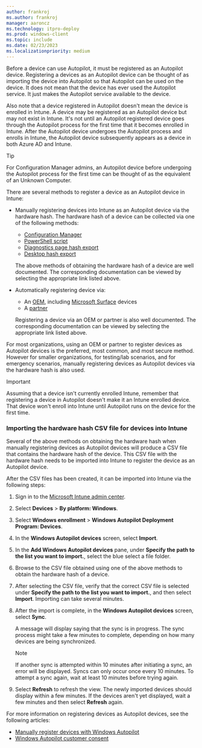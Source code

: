 ```yaml
---
author: frankroj
ms.author: frankroj
manager: aaroncz
ms.technology: itpro-deploy
ms.prod: windows-client
ms.topic: include
ms.date: 02/23/2023
ms.localizationpriority: medium
---
```


Before a device can use Autopilot, it must be registered as an Autopilot device. Registering a devices as an Autopilot device can be thought of as importing the device into Autopilot so that Autopilot can be used on the device. It does not mean that the device has ever used the Autopilot service. It just makes the Autopilot service available to the device.

Also note that a device registered in Autopilot doesn't mean the device is enrolled in Intune. A device may be registered as an Autopilot device but may not exist in Intune. It's not until an Autopilot registered device goes through the Autopilot process for the first time that it becomes enrolled in Intune. After the Autopilot device undergoes the Autopilot process and enrolls in Intune, the Autopilot device subsequently appears as a device in both Azure AD and Intune.

> [!TIP]
>
> For Configuration Manager admins, an Autopilot device before undergoing the Autopilot process for the first time can be thought of as the equivalent of an Unknown Computer.

There are several methods to register a device as an Autopilot device in Intune:

- Manually registering devices into Intune as an Autopilot device via the hardware hash. The hardware hash of a device can be collected via one of the following methods:

  - [Configuration Manager](/mem/configmgr/comanage/how-to-prepare-Win10#windows-autopilot)
  - [PowerShell script](/mem/autopilot/add-devices#powershell)
  - [Diagnostics page hash export](/mem/autopilot/add-devices#diagnostics-page-hash-export)
  - [Desktop hash export](/mem/autopilot/add-devices#desktop-hash-export)
  
  The above methods of obtaining the hardware hash of a device are well documented. The corresponding documentation can be viewed by selecting the appropriate link listed above.

- Automatically registering device via:
  - An [OEM](/mem/autopilot/oem-registration), including [Microsoft Surface](/surface/surface-autopilot-registration-support) devices
  - A [partner](/mem/autopilot/partner-registration)

  Registering a device via an OEM or partner is also well documented. The corresponding documentation can be viewed by selecting the appropriate link listed above.

For most organizations, using an OEM or partner to register devices as Autopilot devices is the preferred, most common, and most secure method. However for smaller organizations, for testing/lab scenarios, and for emergency scenarios, manually registering devices as Autopilot devices via the hardware hash is also used.

> [!IMPORTANT]
>
> Assuming that a device isn't currently enrolled Intune, remember that registering a device in Autopilot doesn't make it an Intune enrolled device. That device won't enroll into Intune until Autopilot runs on the device for the first time.

### Importing the hardware hash CSV file for devices into Intune

Several of the above methods on obtaining the hardware hash when manually registering devices as Autopilot devices will produce a CSV file that contains the hardware hash of the device. This CSV file with the hardware hash needs to be imported into Intune to register the device as an Autopilot device.

After the CSV files has been created, it can be imported into Intune via the following steps:

1. Sign in to the [Microsoft Intune admin center](https://go.microsoft.com/fwlink/?linkid=2109431).

2. Select **Devices** > **By platform: Windows**.

3. Select **Windows enrollment** > **Windows Autopilot Deployment Program: Devices**.

4. In the **Windows Autopilot devices** screen, select **Import**.

5. In the **Add Windows Autopilot devices** pane, under **Specify the path to the list you want to import.**, select the blue select a file folder.

6. Browse to the CSV file obtained using one of the above methods to obtain the hardware hash of a device.

7. After selecting the CSV file, verify that the correct CSV file is selected under **Specify the path to the list you want to import.**, and then select **Import**. Importing can take several minutes.

8. After the import is complete, in the **Windows Autopilot devices** screen, select **Sync**.

   A message will display saying that the sync is in progress. The sync process might take a few minutes to complete, depending on how many devices are being synchronized.

    > [!NOTE]
    >
    > If another sync is attempted within 10 minutes after initiating a sync, an error will be displayed. Syncs can only occur once every 10 minutes. To attempt a sync again, wait at least 10 minutes before trying again.

9. Select **Refresh** to refresh the view. The newly imported devices should display within a few minutes. If the devices aren't yet displayed, wait a few minutes and then select **Refresh** again.

For more information on registering devices as Autopilot devices, see the following articles:

- [Manually register devices with Windows Autopilot](/mem/autopilot/add-devices)
- [Windows Autopilot customer consent](/mem/autopilot/registration-auth)
